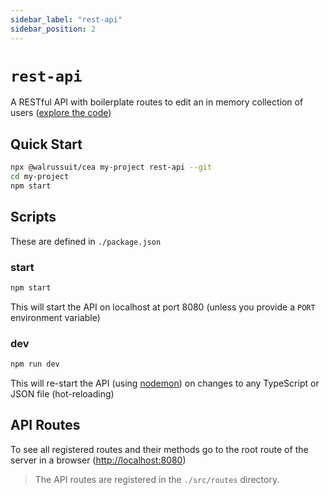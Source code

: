 ```yaml
---
sidebar_label: "rest-api"
sidebar_position: 2
---
```

# `rest-api`

A RESTful API with boilerplate routes to edit an in memory collection of users ([explore the code](https://github.com/Walrussuit101/create-express-app/tree/master/templates/rest-api))

## Quick Start
```bash
npx @walrussuit/cea my-project rest-api --git
cd my-project
npm start
```

## Scripts
These are defined in `./package.json`

### start
```bash
npm start
```
This will start the API on localhost at port 8080 (unless you provide a `PORT` environment variable)

### dev
```bash
npm run dev
```
This will re-start the API (using [nodemon](https://nodemon.io/)) on changes to any TypeScript or JSON file (hot-reloading)

## API Routes
To see all registered routes and their methods go to the root route of the server in a browser ([http://localhost:8080](http://localhost:8080))
>The API routes are registered in the `./src/routes` directory.
